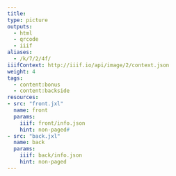 ```yaml
---
title:
type: picture
outputs:
  - html
  - qrcode
  - iiif
aliases:
  - /k/7/2/4f/
iiifContext: http://iiif.io/api/image/2/context.json
weight: 4
tags:
  - content:bonus
  - content:backside
resources:
- src: "front.jxl"
  name: front
  params:
    iiif: front/info.json
    hint: non-paged#
- src: "back.jxl"
  name: back
  params:
    iiif: back/info.json
    hint: non-paged
---
```

